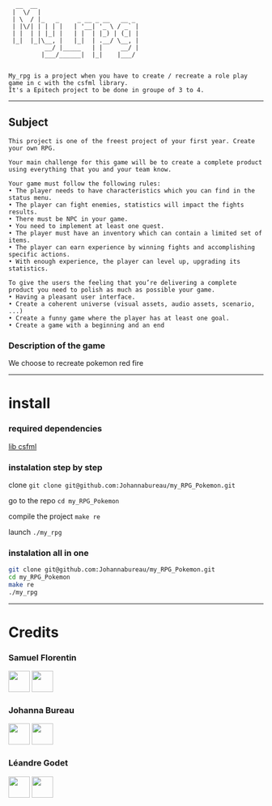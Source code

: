 

      __  __                            
     |  \/  |                           
     | \  / |_   _     _ __ _ __   __ _ 
     | |\/| | | | |   | '__| '_ \ / _` |
     | |  | | |_| |   | |  | |_) | (_| |
     |_|  |_|\__, |   |_|  | .__/ \__, |
              __/ |_____   | |     __/ |
             |___/______|  |_|    |___/ 


    My_rpg is a project when you have to create / recreate a role play game in c with the csfml library.
    It's a Epitech project to be done in groupe of 3 to 4.

---

## Subject

    This project is one of the freest project of your first year. Create your own RPG.

    Your main challenge for this game will be to create a complete product using everything that you and your team know.

    Your game must follow the following rules:
    • The player needs to have characteristics which you can find in the status menu.
    • The player can fight enemies, statistics will impact the fights results.
    • There must be NPC in your game.
    • You need to implement at least one quest.
    • The player must have an inventory which can contain a limited set of items.
    • The player can earn experience by winning fights and accomplishing specific actions.
    • With enough experience, the player can level up, upgrading its statistics.

    To give the users the feeling that you’re delivering a complete product you need to polish as much as possible your game.
    • Having a pleasant user interface.
    • Create a coherent universe (visual assets, audio assets, scenario, ...)
    • Create a funny game where the player has at least one goal.
    • Create a game with a beginning and an end

### Description of the game

We choose to recreate pokemon red fire

---

# install

### required dependencies

[lib csfml](https://www.sfml-dev.org/download/csfml/index-fr.php)

### instalation step by step

clone `git clone git@github.com:Johannabureau/my_RPG_Pokemon.git`

go to the repo `cd my_RPG_Pokemon`

compile the project `make re`

launch `./my_rpg`

### instalation all in one

```bash
git clone git@github.com:Johannabureau/my_RPG_Pokemon.git
cd my_RPG_Pokemon
make re
./my_rpg
```

---

# Credits

### Samuel Florentin
<a href="https://github.com/SamuelFlorentin" rel="some text"><img src="https://github.githubassets.com/images/modules/logos_page/GitHub-Mark.png" width="42" height="42"></a>
<a href="https://www.linkedin.com/in/samuel-florentin-989138234/" rel="some text"><img src="https://content.linkedin.com/content/dam/me/business/en-us/amp/brand-site/v2/bg/LI-Bug.svg.original.svg" width="42" height="42"></a>

### Johanna Bureau
<a href="https://github.com/Johannabureau" rel="some text"><img src="https://github.githubassets.com/images/modules/logos_page/GitHub-Mark.png" width="42" height="42"></a>
<a href="https://www.linkedin.com/in/johanna-bureau-b2262b224/" rel="some text"><img src="https://content.linkedin.com/content/dam/me/business/en-us/amp/brand-site/v2/bg/LI-Bug.svg.original.svg" width="42" height="42"></a>

### Léandre Godet
<a href="https://github.com/Leandre17" rel="some text"><img src="https://github.githubassets.com/images/modules/logos_page/GitHub-Mark.png" width="42" height="42"></a>
<a href="https://www.linkedin.com/in/leandre-godet/" rel="some text"><img src="https://content.linkedin.com/content/dam/me/business/en-us/amp/brand-site/v2/bg/LI-Bug.svg.original.svg" width="42" height="42"></a>


